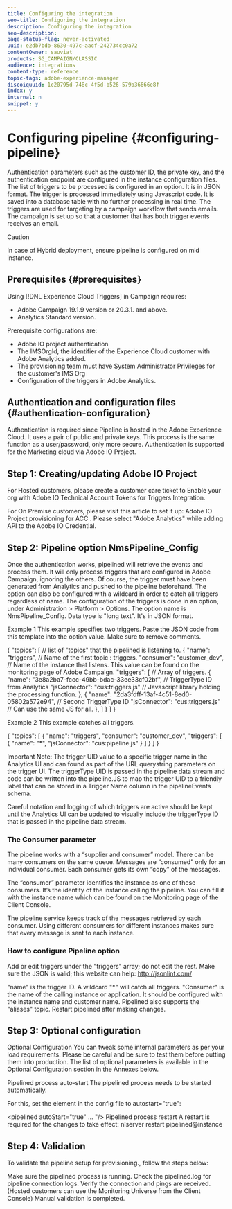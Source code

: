 ```yaml
---
title: Configuring the integration
seo-title: Configuring the integration
description: Configuring the integration
seo-description: 
page-status-flag: never-activated
uuid: e2db7bdb-8630-497c-aacf-242734cc0a72
contentOwner: sauviat
products: SG_CAMPAIGN/CLASSIC
audience: integrations
content-type: reference
topic-tags: adobe-experience-manager
discoiquuid: 1c20795d-748c-4f5d-b526-579b36666e8f
index: y
internal: n
snippet: y
---
```


# Configuring pipeline {#configuring-pipeline}

Authentication parameters such as the customer ID, the private key, and the authentication endpoint are configured in the instance configuration files.
The list of triggers to be processed is configured in an option. It is in JSON format.
The trigger is processed immediately using Javascript code. It is saved into a database table with no further processing in real time.
The triggers are used for targeting by a campaign workflow that sends emails. The campaign is set up so that a customer that has both trigger events receives an email.

>[!CAUTION]
>
>In case of Hybrid deployment, ensure pipeline is configured on mid instance.

## Prerequisites {#prerequisites}

Using [!DNL Experience Cloud Triggers] in Campaign requires:

* Adobe Campaign 19.1.9 version or 20.3.1. and above.
* Analytics Standard version.

Prerequisite configurations are:

* Adobe IO project authentication
* The IMSOrgId, the identifier of the Experience Cloud customer with Adobe Analytics added.
* The provisioning team must have System Administrator Privileges for the customer's IMS Org
* Configuration of the triggers in Adobe Analytics.

## Authentication and configuration files {#authentication-configuration}

Authentication is required since Pipeline is hosted in the Adobe Experience Cloud.
It uses a pair of public and private keys. This process is the same function as a user/password, only more secure.
Authentication is supported for the Marketing cloud via Adobe IO Project.

## Step 1: Creating/updating Adobe IO Project

For Hosted customers, please create a customer care ticket to Enable your org with Adobe IO Technical Account Tokens for Triggers Integration.

For On Premise customers, please visit this article to set it up: Adobe IO Project provisioning for ACC . Please select "Adobe Analytics" while adding API to the Adobe IO Credential.

## Step 2: Pipeline option NmsPipeline_Config

Once the authentication works, pipelined will retrieve the events and process them. It will only process triggers that are configured in Adobe Campaign, ignoring the others. Of course, the trigger must have been generated from Analytics and pushed to the pipeline beforehand.
The option can also be configured with a wildcard in order to catch all triggers regardless of name.
The configuration of the triggers is done in an option, under Administration > Platform > Options. The option name is NmsPipeline_Config. Data type is "long text". It's in JSON format.

Example 1
This example specifies two triggers.
Paste the JSON code from this template into the option value. Make sure to remove comments.

{
    "topics": [ // list of "topics" that the pipelined is listening to.
       {
            "name": "triggers", // Name of the first topic : triggers.
            "consumer": "customer_dev", // Name of the instance that listens.  This value can be found on the monitoring page of Adobe Campaign.
            "triggers": [ // Array of triggers.
                {
                    "name": "3e8a2ba7-fccc-49bb-bdac-33ee33cf02bf", // TriggerType ID from Analytics 
                    "jsConnector": "cus:triggers.js" // Javascript library holding the processing function.
                }, {
                    "name": "2da3fdff-13af-4c51-8ed0-05802a572e94", // Second TriggerType ID 
                    "jsConnector": "cus:triggers.js" // Can use the same JS for all.
                },
            ]
        }
    ]
}


Example 2
This example catches all triggers.

 {
 "topics": [
    {
      "name": "triggers",
      "consumer":  "customer_dev",
      "triggers": [
        {
          "name": "*",
          "jsConnector": "cus:pipeline.js"
        }
      ]
    }
 ]
 }

Important Note:  The trigger UID value to a specific trigger name in the Analytics UI and can found as part of the URL querystring parameters on the trigger UI. The triggerType UID is passed in the pipeline data stream and code can be written into the pipeline.JS to map the trigger UID to a friendly label that can be stored in a Trigger Name column in the pipelineEvents schema.

Careful notation and logging of which triggers are active should be kept until the Analytics UI can be updated to visually include the triggerType ID that is passed in the pipeline data stream.

### The Consumer parameter

The pipeline works with a “supplier and consumer” model. There can be many consumers on the same queue. Messages are “consumed” only for an individual consumer. Each consumer gets its own “copy” of the messages.

The “consumer” parameter identifies the instance as one of these consumers. It’s the identity of the instance calling the pipeline. You can fill it with the instance name which can be found on the Monitoring page of the Client Console.

The pipeline service keeps track of the messages retrieved by each consumer. Using different consumers for different instances makes sure that every message is sent to each instance.

### How to configure Pipeline option

Add or edit triggers under the "triggers" array; do not edit the rest.
Make sure the JSON is valid; this website can help: http://jsonlint.com/

"name" is the trigger ID. A wildcard "*" will catch all triggers.
"Consumer" is the name of the calling instance or application. It should be configured with the instance name and customer name.
Pipelined also supports the "aliases" topic.
Restart pipelined after making changes.

## Step 3: Optional configuration

Optional Configuration
You can tweak some internal parameters as per your load requirements. Please be careful and be sure to test them before putting them into production. The list of optional parameters is available in the Optional Configuration section in the Annexes below.

Pipelined process auto-start
The pipelined process needs to be started automatically.

For this, set the <pipelined> element in the config file to autostart="true":

 <pipelined autoStart="true" ... "/>
Pipelined process restart
A restart is required for the changes to take effect:
nlserver restart pipelined@instance

## Step 4: Validation

To validate the pipeline setup for provisioning., follow the steps below:

Make sure the pipelined process is running.
Check the pipelined.log for pipeline connection logs.
Verify the connection and pings are received. (Hosted customers can use the Monitoring Universe from the Client Console)
Manual validation is completed.